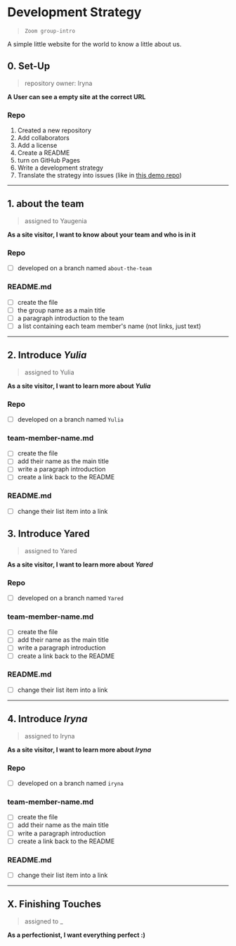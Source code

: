 # Development Strategy

> `Zoom group-intro`

A simple little website for the world to know a little about us.

## 0. Set-Up

> repository owner: Iryna

__A User can see a empty site at the correct URL__

### Repo

1. Created a new repository
1. Add collaborators
1. Add a license
1. Create a README
1. turn on GitHub Pages
1. Write a development strategy
1. Translate the strategy into issues (like in [this demo repo](https://github.com/hackyourfuturebelgium/from-strategy-to-issues))

---

## 1. about the team

> assigned to Yaugenia

__As a site visitor, I want to know about your team and who is in it__

### Repo

- [ ] developed on a branch named `about-the-team`

### README.md

- [ ] create the file
- [ ] the group name as a main title
- [ ] a paragraph introduction to the team
- [ ] a list containing each team member's name (not links, just text)

---

## 2. Introduce _Yulia_

> assigned to Yulia

__As a site visitor, I want to learn more about *Yulia*__

### Repo

- [ ] developed on a branch named `Yulia`

### team-member-name.md

- [ ] create the file
- [ ] add their name as the main title
- [ ] write a paragraph introduction
- [ ] create a link back to the README

### README.md

- [ ] change their list item into a link

## 3. Introduce Yared

> assigned to Yared

__As a site visitor, I want to learn more about *Yared*__

### Repo

- [ ] developed on a branch named `Yared`

### team-member-name.md

- [ ] create the file
- [ ] add their name as the main title
- [ ] write a paragraph introduction
- [ ] create a link back to the README

### README.md

- [ ] change their list item into a link

---


## 4. Introduce _Iryna_

> assigned to Iryna

__As a site visitor, I want to learn more about *Iryna*__

### Repo

- [ ] developed on a branch named `iryna`

### team-member-name.md

- [ ] create the file
- [ ] add their name as the main title
- [ ] write a paragraph introduction
- [ ] create a link back to the README

### README.md

- [ ] change their list item into a link



---

## X. Finishing Touches

> assigned to _

__As a perfectionist, I want everything perfect :)__